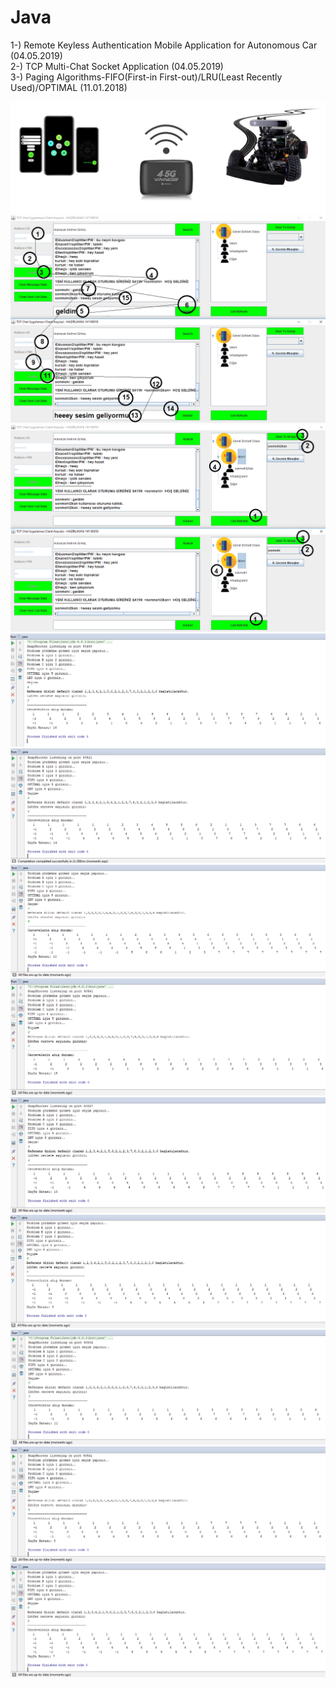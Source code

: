 # Java
1-) Remote Keyless Authentication Mobile Application for Autonomous Car (04.05.2019) <br>
2-) TCP Multi-Chat Socket Application (04.05.2019) <br>
3-) Paging Algorithms-FIFO(First-in First-out)/LRU(Least Recently Used)/OPTIMAL (11.01.2018)<br>



<img src="https://raw.githubusercontent.com/KursatCAKAL/Java/master/Remote%20Keyless%20Authentication/RemoteKeyless%20Authentication%20Mini.png">

<img src="https://raw.githubusercontent.com/KursatCAKAL/Java/master/TCP%20Protocol%20-%20Multi%20Chat%20Application/Screenshots/hw6-5.png">
<img src="https://raw.githubusercontent.com/KursatCAKAL/Java/master/TCP%20Protocol%20-%20Multi%20Chat%20Application/Screenshots/hw6-6.png">

<img src="https://raw.githubusercontent.com/KursatCAKAL/Java/master/Java_Paging%20Algorithms/FIFO-3.png">
<img src="https://raw.githubusercontent.com/KursatCAKAL/Java/master/Java_Paging%20Algorithms/FIFO-4.png">
<img src="https://raw.githubusercontent.com/KursatCAKAL/Java/master/Java_Paging%20Algorithms/FIFO-5.png">

<img src="https://raw.githubusercontent.com/KursatCAKAL/Java/master/Java_Paging%20Algorithms/LRU-3.png">
<img src="https://raw.githubusercontent.com/KursatCAKAL/Java/master/Java_Paging%20Algorithms/LRU-4.png">
<img src="https://raw.githubusercontent.com/KursatCAKAL/Java/master/Java_Paging%20Algorithms/LRU-5.png">

<img src="https://raw.githubusercontent.com/KursatCAKAL/Java/master/Java_Paging%20Algorithms/OPTIMAL-3.png">
<img src="https://raw.githubusercontent.com/KursatCAKAL/Java/master/Java_Paging%20Algorithms/OPTIMAL-4.png">
<img src="https://raw.githubusercontent.com/KursatCAKAL/Java/master/Java_Paging%20Algorithms/OPTIMAL-5.png">
